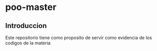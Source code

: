 # poo-master
## Introduccion
Este repositorio tiene como proposito de servir como evidencia de los codigos de la materia
